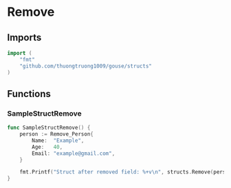 # Remove

## Imports

```go
import (
	"fmt"
	"github.com/thuongtruong1009/gouse/structs"
)
```
## Functions


### SampleStructRemove

```go
func SampleStructRemove() {
	person := Remove_Person{
		Name:  "Example",
		Age:   40,
		Email: "example@gmail.com",
	}

	fmt.Printf("Struct after removed field: %+v\n", structs.Remove(person, "Email"))
}
```
